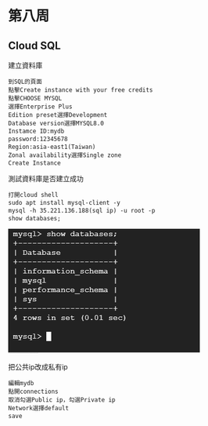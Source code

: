 # 第八周 
## Cloud SQL
建立資料庫
````
到SQL的頁面
點擊Create instance with your free credits
點擊CHOOSE MYSQL
選擇Enterprise Plus
Edition preset選擇Development
Database version選擇MYSQL8.0
Instamce ID:mydb
password:12345678
Region:asia-east1(Taiwan)
Zonal availability選擇Single zone
Create Instance
````
測試資料庫是否建立成功
````
打開cloud shell
sudo apt install mysql-client -y
mysql -h 35.221.136.188(sql ip) -u root -p
show databases;
````
<img src="../pic/1029.png">

把公共ip改成私有ip
````
編輯mydb
點開connections
取消勾選Public ip，勾選Private ip
Network選擇default
save
````
